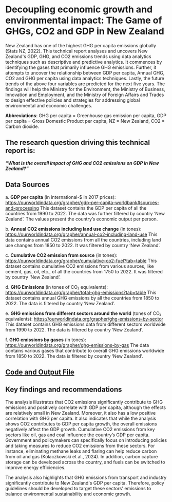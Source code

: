 
# Decoupling economic growth and environmental impact: The Game of GHGs, CO2 and GDP in New Zealand

  New Zealand has one of the highest GHG per capita emissions globally (Stats NZ, 2022). This technical report analyses and uncovers New Zealand's GDP, GHG, and CO2 emissions trends using data analytics techniques such as descriptive and predictive analytics. It commences by identifying the gases that primarily influence GHG emissions. Further, it attempts to uncover the relationship between GDP per capita, Annual GHG, CO2 and GHG per capita using data analytics techniques. Lastly, the future trends of the above four variables are predicted for the next five years. The findings will help the Ministry for the Environment, the Ministry of Business, Innovation and Employment, and the Ministry of Foreign Affairs and Trades to design effective policies and strategies for addressing global environmental and economic challenges. 


**Abbreviations**: GHG per capita = Greenhouse gas emission per capita, GDP per capita = Gross Domestic Product per capita, NZ = New Zealand, CO2 = Carbon dioxide. 


## The research question driving this technical report is: 


**_“What is the overall impact of GHG and CO2 emissions on GDP in New Zealand?”_**

## Data Sources

a.	**GDP per capita** (in international-$ in 2017 prices): https://ourworldindata.org/grapher/gdp-per-capita-worldbank#sources-and-processing 
This dataset contains the GDP per capita of all the countries from 1990 to 2022. The data was further filtered by country ‘New Zealand’. The values present the country’s economic output per person. 

b.	**Annual CO2 emissions including land use change** (in tones):
https://ourworldindata.org/grapher/annual-co2-including-land-use 
This data contains annual CO2 emissions from all the countries, including land use changes from 1850 to 2022. It was filtered by country ‘New Zealand’. 

c.	**Cumulative CO2 emission from source** (in tones):
https://ourworldindata.org/grapher/cumulative-co2-fuel?tab=table 
This dataset contains cumulative CO2 emissions from various sources, like cement, gas, oil, etc., of all the countries from 1750 to 2022. It was filtered by country ‘New Zealand’. 

d.	**GHG Emissions** (in tones of CO₂ equivalents):
https://ourworldindata.org/grapher/total-ghg-emissions?tab=table 
This dataset contains annual GHG emissions by all the countries from 1850 to 2022. The data is filtered by country ‘New Zealand’. 

e.	**GHG emissions from different sectors around the world** (tones of CO₂ equivalents):
https://ourworldindata.org/grapher/ghg-emissions-by-sector 
This dataset contains GHG emissions data from different sectors worldwide from 1990 to 2022. The data is filtered by country ‘New Zealand’.

f.	**GHG emissions by gases** (in tones):
https://ourworldindata.org/grapher/ghg-emissions-by-gas 
The data contains various gases that contribute to overall GHG emissions worldwide from 1850 to 2022. The data is filtered by country ‘New Zealand’. 



## [Code and Output File](https://github.com/kunal270695/GDPvsGHG-NZ/blob/main/GDPvsGHG-NZ-R.html)



## Key findings and recommendations

  The analysis illustrates that CO2 emissions significantly contribute to GHG emissions and positively correlate with GDP per capita, although the effects are relatively small in New Zealand. Moreover, it also has a low positive correlation with GHG per capita. It also indicates that while the analysis shows CO2 contributes to GDP per capita growth, the overall emissions negatively affect the GDP growth. Cumulative CO2 emissions from key sectors like oil, gas and coal influence the country’s GDP per capita. Government and policymakers can specifically focus on introducing policies and taking measures to reduce CO2 emissions from these sectors. For instance, eliminating methane leaks and flaring can help reduce carbon from oil and gas (Kolaczkowski et al., 2024). In addition, carbon capture storage can be developed across the country, and fuels can be switched to improve energy efficiencies.

The analysis also highlights that GHG emissions from transport and industry significantly contribute to New Zealand's GDP per capita. Therefore, policy guidelines should be developed to target these sectors' emissions to balance environmental sustainability and economic growth. 



